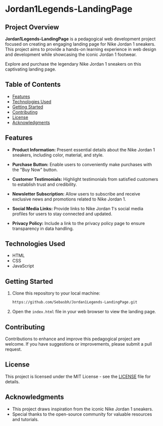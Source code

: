 # Jordan1Legends-LandingPage

## Project Overview

**Jordan1Legends-LandingPage** is a pedagogical web development project focused on creating an engaging landing page for Nike Jordan 1 sneakers. This project aims to provide a hands-on learning experience in web design and development while showcasing the iconic Jordan 1 footwear.

Explore and purchase the legendary Nike Jordan 1 sneakers on this captivating landing page.

## Table of Contents

- [Features](#features)
- [Technologies Used](#technologies-used)
- [Getting Started](#getting-started)
- [Contributing](#contributing)
- [License](#license)
- [Acknowledgments](#acknowledgments)

## Features

- **Product Information:** Present essential details about the Nike Jordan 1 sneakers, including color, material, and style.

- **Purchase Button:** Enable users to conveniently make purchases with the "Buy Now" button.

- **Customer Testimonials:** Highlight testimonials from satisfied customers to establish trust and credibility.

- **Newsletter Subscription:** Allow users to subscribe and receive exclusive news and promotions related to Nike Jordan 1.

- **Social Media Links:** Provide links to Nike Jordan 1's social media profiles for users to stay connected and updated.

- **Privacy Policy:** Include a link to the privacy policy page to ensure transparency in data handling.

## Technologies Used

- HTML
- CSS
- JavaScript

## Getting Started

1. Clone this repository to your local machine:

   ```bash
   https://github.com/Sebasbh/Jordan1Legends-LandingPage.git
   ```

2. Open the `index.html` file in your web browser to view the landing page.

## Contributing

Contributions to enhance and improve this pedagogical project are welcome. If you have suggestions or improvements, please submit a pull request.

## License

This project is licensed under the MIT License - see the [LICENSE](LICENSE) file for details.

## Acknowledgments

- This project draws inspiration from the iconic Nike Jordan 1 sneakers.
- Special thanks to the open-source community for valuable resources and tutorials.
```